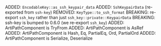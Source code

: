 ADDED: `EncodableKey::as_ssh_keypair_data`
ADDED: `SshKeypairData` (re-exported from `ssh-key`)
REMOVED: `KeyType::to_ssh_format`
BREAKING: re-export `ssh_key` rather than just `ssh_key::private::KeypairData`
BREAKING: ssh-key is bumped to 0.6.0 (we re-export `ssh_key`)
ADDED: ArtiPathComponent is TryFrom<String>
ADDED: ArtiPathComponent is AsRef<str>
ADDED: ArtiPathComponent is Hash, Eq, PartialEq, Ord, PartialOrd
ADDED: ArtiPathComponent is Serialize, Deserialize

